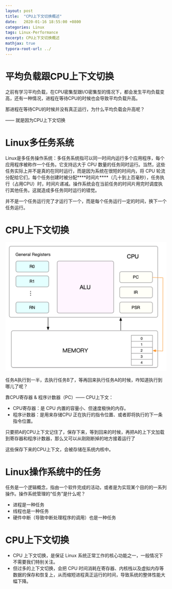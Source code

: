 ```yaml
---
layout: post
title:  "CPU上下文切换概述"
date:   2020-01-16 18:55:00 +0800
categories: Linux
tags: Linux-Performance
excerpt: CPU上下文切换概述
mathjax: true
typora-root-url: ../
---
```


# 平均负载跟CPU上下文切换

之前有学习平均负载，在CPU密集型跟I/O密集型的情况下，都会发生平均负载变高，还有一种情况，进程在等待CPU的时候也会导致平均负载升高。

那进程在等待CPU的时候并没有真正运行，为什么平均负载会升高呢？

—— 就是因为CPU上下文切换

# Linux多任务系统

Linux是多任务操作系统：多任务系统指可以同一时间内运行多个应用程序，每个应用程序被称作一个任务。它支持远大于 CPU 数量的任务同时运行。当然，这些任务实际上并不是真的在同时运行，而是因为系统在很短的时间内，将 CPU 轮流分配给它们，每个任务创建时被分配***\*时间片\****（几十到上百毫秒），任务执行（占用CPU）时，时间片递减。操作系统会在当前任务的时间片用完时调度执行其他任务。这就造成多任务同时运行的错觉。

并不是一个任务运行完了才运行下一个，而是每个任务运行一定的时间，换下一个任务运行。

# CPU上下文切换

![image-20200116163606923](/../assets/images/image-20200116163606923.png)

任务A执行到一半，去执行任务B了，等再回来执行任务A的时候，咋知道执行到哪儿了呢？

靠CPU寄存器 & 程序计数器（PC）—— CPU上下文：

* CPU寄存器：是 CPU 内置的容量小、但速度极快的内存。
* 程序计数器：是用来存储CPU 正在执行的指令位置、或者即将执行的下一条指令位置。

只要把A的CPU上下文记住了，保存下来，等到回来的时候，再把A的上下文加载到寄存器和程序计数器，那么又可以从刚刚断掉的地方接着运行了

这些保存下来的CPU上下文，会被存储在系统内核中。

# Linux操作系统中的任务

任务是一个逻辑概念，指由一个软件完成的活动，或者是为实现某个目的的一系列操作。操作系统管理的“任务”是什么呢？

* 进程是一种任务
* 线程也是一种任务
* 硬件中断（导致中断处理程序的调用）也是一种任务

# CPU上下文切换

* CPU 上下文切换，是保证 Linux 系统正常工作的核心功能之一，一般情况下不需要我们特别关注。
* 但过多的上下文切换，会把 CPU 时间消耗在寄存器、内核栈以及虚拟内存等数据的保存和恢复上，从而缩短进程真正运行的时间，导致系统的整体性能大幅下降。